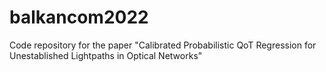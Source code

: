 # balkancom2022
Code repository for the paper "Calibrated Probabilistic QoT Regression for Unestablished Lightpaths in Optical Networks"
